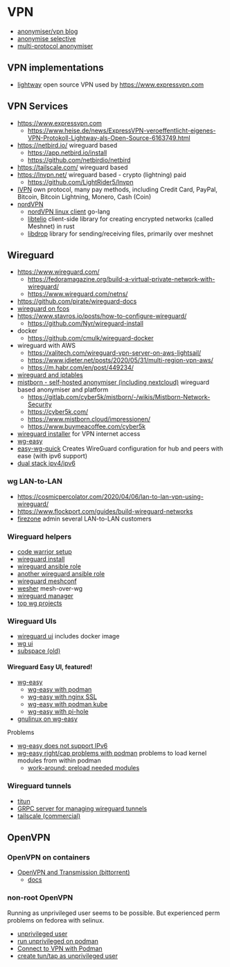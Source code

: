 # VPN

* [anonymiser/vpn blog](https://www.bitblokes.de/tag/vpn/)
* [anonymise selective](https://github.com/jamesmcm/vopono)
* [multi-protocol anonymiser](https://github.com/StreisandEffect/streisand)

## VPN implementations

* [lightway](https://github.com/expressvpn/lightway-core) open source VPN used by https://www.expressvpn.com

## VPN Services

* https://www.expressvpn.com
  + https://www.heise.de/news/ExpressVPN-veroeffentlicht-eigenes-VPN-Protokoll-Lightway-als-Open-Source-6163749.html
* https://netbird.io/ wireguard based
  + https://app.netbird.io/install
  + https://github.com/netbirdio/netbird
* https://tailscale.com/ wireguard based
* https://lnvpn.net/ wireguard based - crypto (lightning) paid
  + https://github.com/LightRider5/lnvpn
* [IVPN](https://www.ivpn.net/pricing/) own protocol, many pay methods, including 
  Credit Card, PayPal, Bitcoin, Bitcoin Lightning, Monero, Cash (Coin)
* [nordVPN](https://nordvpn.com/de/blog/nordvpn-linux-open-source/)
  + [nordVPN linux client](https://github.com/NordSecurity/nordvpn-linux) go-lang
  + [libtelio](https://github.com/NordSecurity/libtelio) client-side library for creating encrypted networks (called Meshnet) in rust
  + [libdrop](https://github.com/NordSecurity/libdrop) library for sending/receiving files, primarily over meshnet


## Wireguard

* https://www.wireguard.com/
  + https://fedoramagazine.org/build-a-virtual-private-network-with-wireguard/
  + https://www.wireguard.com/netns/
* https://github.com/pirate/wireguard-docs
* [wireguard on fcos](https://docs.fedoraproject.org/en-US/fedora-coreos/sysconfig-configure-wireguard/)
* https://www.stavros.io/posts/how-to-configure-wireguard/
  + https://github.com/Nyr/wireguard-install
* docker
  + https://github.com/cmulk/wireguard-docker
* wireguard with AWS
  + https://xalitech.com/wireguard-vpn-server-on-aws-lightsail/
  + https://www.jdieter.net/posts/2020/05/31/multi-region-vpn-aws/
  + https://m.habr.com/en/post/449234/
* [wireguard and iptables](https://www.cyberciti.biz/faq/how-to-set-up-wireguard-firewall-rules-in-linux/)
* [mistborn - self-hosted anonymiser (including nextcloud)](https://gitlab.com/cyber5k/mistborn) wireguard based anonymiser and platform
  + https://gitlab.com/cyber5k/mistborn/-/wikis/Mistborn-Network-Security
  + https://cyber5k.com/
  + https://www.mistborn.cloud/impressionen/
  + https://www.buymeacoffee.com/cyber5k
* [wireguard installer](https://github.com/angristan/wireguard-install) for VPN internet access
* [wg-easy](https://github.com/wg-easy/wg-easy)
* [easy-wg-quick](https://github.com/burghardt/easy-wg-quick) Creates WireGuard configuration for hub and peers with ease (with ipv6 support)
* [dual stack ipv4/ipv6](https://oliver-kaestner.de/posts/anleitung-wireguard-vpn-server-dual-stack-einrichten/)

### wg LAN-to-LAN

* https://cosmicpercolator.com/2020/04/06/lan-to-lan-vpn-using-wireguard/
* https://www.flockport.com/guides/build-wireguard-networks
* [firezone](https://github.com/firezone/firezone) admin several LAN-to-LAN customers

### Wireguard helpers

* [code warrior setup](https://emanuelduss.ch/2018/09/wireguard-vpn-road-warrior-setup/)
* [wireguard install](https://github.com/angristan/wireguard-install)
* [wireguard ansible role](https://github.com/githubixx/ansible-role-wireguard)
* [another wireguard ansible role](https://github.com/mawalu/wireguard-private-networking)
* [wireguard meshconf](https://github.com/k4yt3x/wg-meshconf)
* [wesher](https://github.com/costela/wesher) mesh-over-wg
* [wireguard manager](https://github.com/complexorganizations/wireguard-manager)
* [top wg projects](https://awesomeopensource.com/projects/wireguard)

### Wireguard UIs

* [wireguard ui](https://github.com/ngoduykhanh/wireguard-ui) includes docker image
* [wg ui](https://github.com/EmbarkStudios/wg-ui)
* [subspace (old)](https://github.com/subspacecloud/subspace)

#### Wireguard Easy UI, featured!

* [wg-easy](https://github.com/WeeJeWel/wg-easy)
  + [wg-easy with podman](https://github.com/wg-easy/wg-easy/wiki/Using-WireGuard-Easy-with-Podman)
  + [wg-easy with nginx SSL](https://github.com/wg-easy/wg-easy/wiki/Using-WireGuard-Easy-with-nginx-SSL)
  + [wg-easy with podman kube](https://github.com/wg-easy/wg-easy/wiki/Using-WireGuard-Easy-with-rootless-Podman-(incl.-Kubernetes-yaml-file-generation))
  + [wg-easy with pi-hole](https://github.com/wg-easy/wg-easy/wiki/Using-WireGuard-Easy-with-Pi-Hole)
* [gnulinux on wg-easy](https://gnulinux.ch/schnell-zum-eigenen-vpn-server-mit-wireguard-easy)

Problems

* [wg-easy does not support IPv6](https://github.com/wg-easy/wg-easy/issues/138)
* [wg-easy right/cap problems with podman](https://github.com/containers/podman/issues/15120) problems to load kernel modules from within podman
  + [work-around: preload needed modules](https://github.com/hasan4791/x-servers/blob/main/ansible/roles/setup-instance/templates/x-server-modules.conf.j2)

### Wireguard tunnels

* [titun](https://github.com/sopium/titun)
* [GRPC server for managing wireguard tunnels](https://github.com/stellarproject/guard)
* [tailscale (commercial)](https://github.com/tailscale/tailscale)

## OpenVPN

### OpenVPN on containers

* [OpenVPN and Transmission (bittorrent)](https://github.com/haugene/docker-transmission-openvpn)
  + [docs](https://haugene.github.io/docker-transmission-openvpn/)

### non-root OpenVPN

Running as unprivileged user seems to be possible. But experienced perm problems on fedorea with selinux.

* [unprivileged user](https://community.openvpn.net/openvpn/wiki/UnprivilegedUser)
* [run unprivileged on podman](https://community.openvpn.net/openvpn/wiki/UnprivilegedUser#RunOpenVPNwithinunprivilegedpodmancontainer)
* [Connect to VPN with Podman](https://stackoverflow.com/questions/57115336/connect-to-vpn-with-podman)
* [create tun/tap as unprivileged user](https://unix.stackexchange.com/questions/743893/allowing-a-non-root-user-to-create-tun-tap-interfaces)
